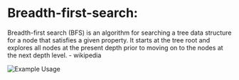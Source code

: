 # Breadth-first-search:
Breadth-first search (BFS) is an algorithm for searching a tree data structure for a node that satisfies a given property. It starts at the tree root and explores all nodes at the present depth prior to moving on to the nodes at the next depth level.
	- wikipedia

![Example Usage](/graphs/bfs/sample_BFS.png?raw=true)